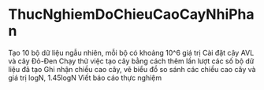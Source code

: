 # ThucNghiemDoChieuCaoCayNhiPhan
Tạo 10 bộ dữ liệu ngẫu nhiên, mỗi bộ có khoảng 10^6 giá trị
Cài đặt cây AVL và cây Đỏ-Đen
Chạy thử việc tạo cây bằng cách thêm lần lượt các số bộ dữ liệu đã tạo
Ghi nhận chiều cao cây, vẽ biểu đồ so sánh các chiều cao cây và giá trị logN, 1.45logN 
Viết báo cáo thực nghiệm
